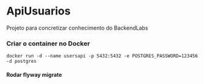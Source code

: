 # ApiUsuarios
Projeto para concretizar conhecimento do BackendLabs

### Criar o container no Docker
`docker run -d --name usersapi -p 5432:5432 -e POSTGRES_PASSWORD=123456 -d postgres`

#### Rodar flyway migrate 

